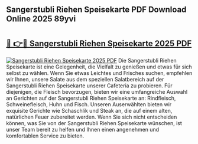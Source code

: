 ## Sangerstubli Riehen Speisekarte PDF Download Online 2025 89yvi

# <h2><a href="http://gce44x5.nevu.top/?p=Sangerstubli+Riehen+Speisekarte">🔗 👉🔴 Sangerstubli Riehen Speisekarte 2025 PDF</a></h2>

[![Sangerstubli Riehen Speisekarte 2025 PDF](https://i.imgur.com/dBaPXMq.png)](http://gce44x5.nevu.top/?p=Sangerstubli+Riehen+Speisekarte)
Die Sangerstubli Riehen Speisekarte ist eine Gelegenheit, die Vielfalt zu genießen und etwas für sich selbst zu wählen. Wenn Sie etwas Leichtes und Frisches suchen, empfehlen wir Ihnen, unsere Salate aus dem speziellen Salatbereich auf der Sangerstubli Riehen Speisekarte unserer Cafeteria zu probieren. Für diejenigen, die Fleisch bevorzugen, bieten wir eine umfangreiche Auswahl an Gerichten auf der Sangerstubli Riehen Speisekarte an: Rindfleisch, Schweinefleisch, Huhn und Fisch. Unseren Auserwählten bieten wir exquisite Gerichte wie Schaschlik und Steak an, die auf einem alten, natürlichen Feuer zubereitet werden. Wenn Sie sich nicht entscheiden können, was Sie von der Sangerstubli Riehen Speisekarte wünschen, ist unser Team bereit zu helfen und Ihnen einen angenehmen und komfortablen Service zu bieten.
